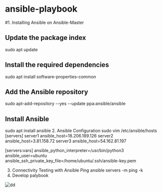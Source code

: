 # ansible-playbook
#1. Installing Ansible on Ansible-Master
  ## Update the package index
sudo apt update

## Install the required dependencies
sudo apt install software-properties-common

## Add the Ansible repository
sudo apt-add-repository --yes --update ppa:ansible/ansible

## Install Ansible
sudo apt install ansible
2. Ansible Configuration
  sudo vim /etc/ansible/hosts
  [servers]
server1 ansible_host=18.206.189.126
server2 ansible_host=3.81.158.72
server3 ansible_host=54.162.81.197

[servers:vars]
ansible_python_interpreter=/usr/bin/python3
ansible_user=ubuntu
ansible_ssh_private_key_file=/home/ubuntu/.ssh/ansible-key.pem

3. Connectivity Testing with Ansible Ping
  ansible servers -m ping -k
4. Develop palybook 

![dd](https://github.com/anilyuo/ansible-playbook/assets/168365194/3dff943a-3cfc-416c-8147-19185eee975b)



